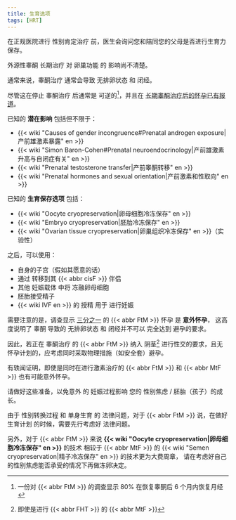 ```yaml
---
title: 生育选项
tags: [HRT]
---
```


在正规医院进行 性别肯定治疗 前，医生会询问您和陪同您的父母是否进行生育力保存。

外源性睾酮 长期治疗 对 卵巢功能 的 影响尚不清楚。

通常来说，睾酮治疗 通常会导致 无排卵状态 和 闭经。

尽管这在停止 睾酮治疗 后通常是 可逆的[^1]，并且在 [长期睾酮治疗后的怀孕已有报道](https://www.mirror.co.uk/news/uk-news/transgender-man-gives-birth-non-21177808)。

已知的 **潜在影响** 包括但不限于：

- {{< wiki "Causes of gender incongruence#Prenatal androgen exposure|产前雄激素暴露" en >}}
- {{< wiki "Simon Baron-Cohen#Prenatal neuroendocrinology|产前雄激素升高与自闭症有关" en >}}
- {{< wiki "Prenatal testosterone transfer|产前睾酮转移" en >}}
- {{< wiki "Prenatal hormones and sexual orientation|产前激素和性取向" en >}}

<!--
https://en.wikipedia.org/wiki/Bisexuality#Prenatal_hormones
-->

已知的 **生育保存选项** 包括：

- {{< wiki "Oocyte cryopreservation|卵母细胞冷冻保存" en >}}
- {{< wiki "Embryo cryopreservation|胚胎冷冻保存" en >}}
- {{< wiki "Ovarian tissue cryopreservation|卵巢组织冷冻保存" en >}}（实验性）

之后，可以使用：

- 自身的子宫（假如其愿意的话）
- 通过 转移到其 {{< abbr cisF >}} 伴侣
- 其他 妊娠载体 中将 冻融卵母细胞
- 胚胎接受精子
- {{< wiki IVF en >}} 的 授精 用于 进行妊娠

需要注意的是，调查显示 [三分之一](https://docs.transonline.org.cn/ucsf/#跨性别男性的生殖选项) 的 {{< abbr FtM >}} 怀孕 是 **意外怀孕**，
这高度说明了 睾酮 导致的 无排卵状态 和 闭经并不可以 完全达到 避孕的要求。

因此，若正在 睾酮治疗 的 {{< abbr FtM >}} 纳入 阴茎[^2] 进行性交的要求，且无怀孕计划的，应考虑同时采取物理措施（如安全套）避孕。

有轶闻证明，即使是同时在进行激素治疗的 {{< abbr FtM >}} 和 {{< abbr MtF >}} 也有可能意外怀孕。

请做好这些准备，以免意外 的 妊娠过程影响 您的 性别焦虑 / 胚胎（孩子）的成长。

由于 性别转换过程 和 单身生育 的 法律问题，对于 {{< abbr FtM >}} 说，在做好 生育计划 的时候，需要先行考虑好 法律问题。

另外，对于 {{< abbr FtM >}} 来说 **{{< wiki "Oocyte cryopreservation|卵母细胞冷冻保存" en >}}** 的技术
相较于 {{< abbr MtF >}} 的 {{< wiki "Semen cryopreservation|精子冷冻保存" en >}} 的技术更为大费周章，
请在考虑好自己的性别焦虑能否承受的情况下再做冻卵决定。

[^1]: 一份对 {{< abbr FtM >}} 的调查显示 80% 在恢复睾酮后 6 个月内恢复月经

[^2]: 即使是进行 {{< abbr FHT >}} 的 {{< abbr MtF >}}
